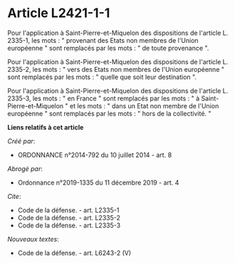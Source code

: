 # Article L2421-1-1

Pour l'application à Saint-Pierre-et-Miquelon des dispositions de l'article L. 2335-1, les mots : " provenant des Etats non
membres de l'Union européenne " sont remplacés par les mots : " de toute provenance ". 

Pour l'application à Saint-Pierre-et-Miquelon des dispositions de l'article L. 2335-2, les mots : " vers des Etats non
membres de l'Union européenne " sont remplacés par les mots : " quelle que soit leur destination ". 

Pour l'application à Saint-Pierre-et-Miquelon des dispositions de l'article L. 2335-3, les mots : " en France " sont
remplacés par les mots : " à Saint-Pierre-et-Miquelon " et les mots : " dans un Etat non membre de l'Union européenne " sont
remplacés par les mots : " hors de la collectivité. "

**Liens relatifs à cet article**

_Créé par_:

  - ORDONNANCE n°2014-792 du 10 juillet 2014 - art. 8

_Abrogé par_:

  - Ordonnance n°2019-1335 du 11 décembre 2019 - art. 4

_Cite_:

  - Code de la défense. - art. L2335-1
  - Code de la défense. - art. L2335-2
  - Code de la défense. - art. L2335-3

_Nouveaux textes_:

  - Code de la défense. - art. L6243-2 (V)
